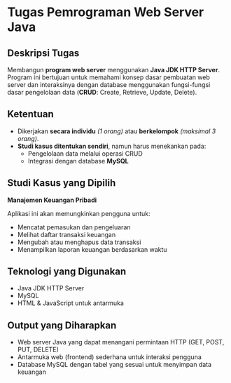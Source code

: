 # Tugas Pemrograman Web Server Java

## Deskripsi Tugas
Membangun **program web server** menggunakan **Java JDK HTTP Server**. Program ini bertujuan untuk memahami konsep dasar pembuatan web server dan interaksinya dengan database menggunakan fungsi-fungsi dasar pengelolaan data (**CRUD**: Create, Retrieve, Update, Delete).

## Ketentuan
- Dikerjakan **secara individu** *(1 orang)* atau **berkelompok** *(maksimal 3 orang)*.
- **Studi kasus ditentukan sendiri**, namun harus menekankan pada:
  - Pengelolaan data melalui operasi CRUD
  - Integrasi dengan database **MySQL**

## Studi Kasus yang Dipilih
**Manajemen Keuangan Pribadi**

Aplikasi ini akan memungkinkan pengguna untuk:
- Mencatat pemasukan dan pengeluaran
- Melihat daftar transaksi keuangan
- Mengubah atau menghapus data transaksi
- Menampilkan laporan keuangan berdasarkan waktu

## Teknologi yang Digunakan
- Java JDK HTTP Server
- MySQL
- HTML & JavaScript untuk antarmuka

## Output yang Diharapkan
- Web server Java yang dapat menangani permintaan HTTP (GET, POST, PUT, DELETE)
- Antarmuka web (frontend) sederhana untuk interaksi pengguna
- Database MySQL dengan tabel yang sesuai untuk menyimpan data keuangan
